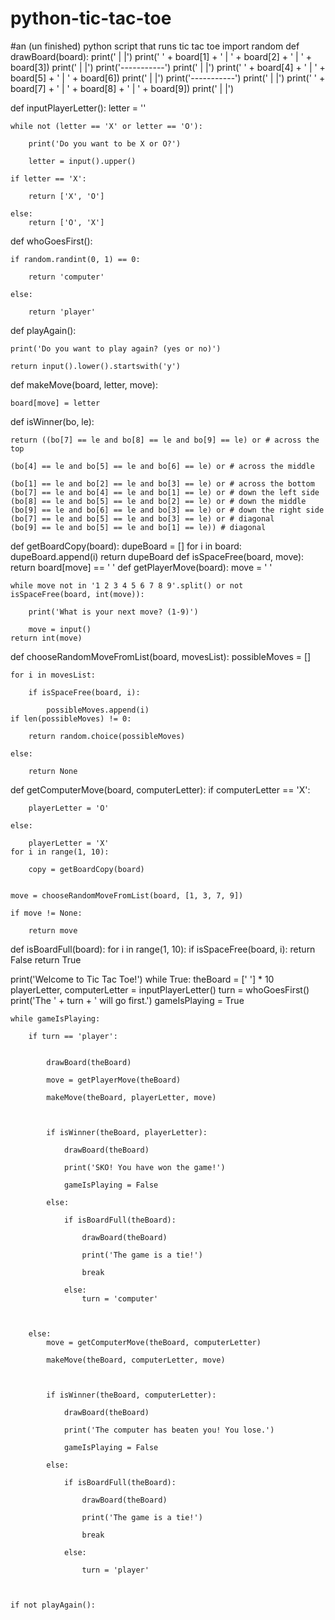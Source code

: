 # python-tic-tac-toe
#an (un finished) python script that runs tic tac toe
import random
def drawBoard(board):
    print('   |   |')
    print(' ' + board[1] + ' | ' + board[2] + ' | ' + board[3])
    print('   |   |')
    print('-----------')
    print('   |   |')
    print(' ' + board[4] + ' | ' + board[5] + ' | ' + board[6])
    print('   |   |')
    print('-----------')
    print('   |   |')
    print(' ' + board[7] + ' | ' + board[8] + ' | ' + board[9])
    print('   |   |')

def inputPlayerLetter():
    letter = ''

    while not (letter == 'X' or letter == 'O'):

        print('Do you want to be X or O?')

        letter = input().upper()

    if letter == 'X':

        return ['X', 'O']

    else:
        return ['O', 'X']

def whoGoesFirst():

    if random.randint(0, 1) == 0:

        return 'computer'

    else:

        return 'player'

def playAgain():

    print('Do you want to play again? (yes or no)')

    return input().lower().startswith('y')

def makeMove(board, letter, move):

    board[move] = letter

def isWinner(bo, le):

    return ((bo[7] == le and bo[8] == le and bo[9] == le) or # across the top

    (bo[4] == le and bo[5] == le and bo[6] == le) or # across the middle

    (bo[1] == le and bo[2] == le and bo[3] == le) or # across the bottom
    (bo[7] == le and bo[4] == le and bo[1] == le) or # down the left side
    (bo[8] == le and bo[5] == le and bo[2] == le) or # down the middle
    (bo[9] == le and bo[6] == le and bo[3] == le) or # down the right side
    (bo[7] == le and bo[5] == le and bo[3] == le) or # diagonal
    (bo[9] == le and bo[5] == le and bo[1] == le)) # diagonal
def getBoardCopy(board):
    dupeBoard = []
    for i in board:
        dupeBoard.append(i)
    return dupeBoard
def isSpaceFree(board, move):
    return board[move] == ' '
def getPlayerMove(board):
    move = ' '

    while move not in '1 2 3 4 5 6 7 8 9'.split() or not isSpaceFree(board, int(move)):

        print('What is your next move? (1-9)')

        move = input()
    return int(move)
def chooseRandomMoveFromList(board, movesList):
    possibleMoves = []

    for i in movesList:

        if isSpaceFree(board, i):

            possibleMoves.append(i)
    if len(possibleMoves) != 0:

        return random.choice(possibleMoves)

    else:

        return None
def getComputerMove(board, computerLetter):
    if computerLetter == 'X':

        playerLetter = 'O'

    else:

        playerLetter = 'X'
    for i in range(1, 10):

        copy = getBoardCopy(board)

     
    move = chooseRandomMoveFromList(board, [1, 3, 7, 9])

    if move != None:

        return move


def isBoardFull(board):
    for i in range(1, 10):
        if isSpaceFree(board, i):
            return False
    return True

print('Welcome to Tic Tac Toe!')
while True:
    theBoard = [' '] * 10
    playerLetter, computerLetter = inputPlayerLetter()
    turn = whoGoesFirst()
    print('The ' + turn + ' will go first.')
    gameIsPlaying = True



    while gameIsPlaying:

        if turn == 'player':


            drawBoard(theBoard)

            move = getPlayerMove(theBoard)

            makeMove(theBoard, playerLetter, move)



            if isWinner(theBoard, playerLetter):

                drawBoard(theBoard)

                print('SKO! You have won the game!')

                gameIsPlaying = False

            else:

                if isBoardFull(theBoard):

                    drawBoard(theBoard)

                    print('The game is a tie!')

                    break

                else:
                    turn = 'computer'



        else:
            move = getComputerMove(theBoard, computerLetter)

            makeMove(theBoard, computerLetter, move)



            if isWinner(theBoard, computerLetter):

                drawBoard(theBoard)

                print('The computer has beaten you! You lose.')

                gameIsPlaying = False

            else:

                if isBoardFull(theBoard):

                    drawBoard(theBoard)

                    print('The game is a tie!')

                    break

                else:

                    turn = 'player'



    if not playAgain():
